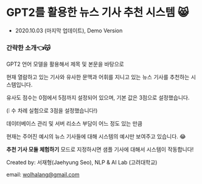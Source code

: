 # GPT2를 활용한 뉴스 기사 추천 시스템 &#128568;

- 2020.10.03 (마지막 업데이트), Demo Version

### 간략한 소개👈&#128573;

GPT2 언어 모델을 활용해서 제목 및 본문을 바탕으로 

현재 열람하고 있는 기사와 유사한 문맥과 어휘를 지니고 있는 뉴스 기사를 추천하는 시스템입니다.

유사도 점수는 0점에서 5점까지 설정되어 있으며, 기본 값은 3점으로 설정했습니다. 

(&#10069; 수 차례 실험으로 3점을 설정했습니다!)

데이터베이스 관리 및 서버 리소스 부담이 어느 정도 있는 만큼

현재는 주어진 예시의 뉴스 기사들에 대해 시스템의 예시만 보여주고 있습니다. &#128514;

**추천 기사 모듈 체험하기** 모드로 지정하시면 샘플 기사에 대해서 시스템이 작동합니다!

Created by: 서재형(Jaehyung Seo), NLP & AI Lab (고려대학교)

email: wolhalang@gmail.com


